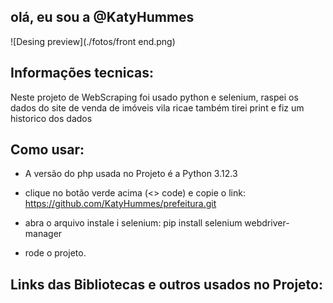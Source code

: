 ## olá, eu sou a @KatyHummes

![Desing preview](./fotos/front end.png)

## Informações tecnicas:

Neste projeto de WebScraping foi usado python e selenium, raspei os dados do site de venda de imóveis vila ricae também tirei print e fiz um historico dos dados



## Como usar:

- A versão do php usada no Projeto é a Python 3.12.3

- clique no botão verde acima (<> code) e copie o link: https://github.com/KatyHummes/prefeitura.git

- abra o arquivo instale i selenium: pip install selenium webdriver-manager

- rode o projeto.


## Links das Bibliotecas e outros usados no Projeto:

